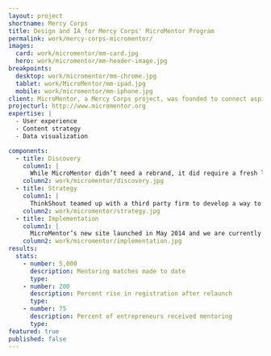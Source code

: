 ```yaml
---
layout: project
shortname: Mercy Corps
title: Design and IA for Mercy Corps' MicroMentor Program
permalink: work/mercy-corps-micromentor/
images:
  card: work/micromentor/mm-card.jpg
  hero: work/micromentor/mm-header-image.jpg
breakpoints:
  desktop: work/micromentor/mm-chrome.jpg
  tablet: work/MicroMentor/mm-ipad.jpg
  mobile: work/micromentor/mm-iphone.jpg
client: MicroMentor, a Mercy Corps project, was founded to connect aspiring entrepreneurs with mentors. It also provides them with a library of resources to help them grow their enterprises. MicroMentor needed to expand its membership and improve engagement through a fresh redesign. We worked to make their new site a place for dialogue that encouraged member involvement, streamlined the signup process, and showcased their successes. The result was a clean, responsive site that served as a discussion space for a large community of entrepreneurs. 
projecturl: http://www.micromentor.org
expertise: |
  - User experience
  - Content strategy
  - Data visualization

components:
  - title: Discovery
    column1: |
      While MicroMentor didn’t need a rebrand, it did require a fresh look designed to appeal to a broader audience. MicroMentor had a very large library of written resources that they wanted to make easily accessible to the entrepreneurs in search of resources that would help their grow their businesses. It needed to be a place that would appeal to both entrepreneurs and mentors, and provide them with a forum for discussion.
    column2: work/micromentor/discovery.jpg
  - title: Strategy
    column1: |
      ThinkShout teamed up with a third party firm to develop a way to better accomplish MicroMentor’s purpose: to connect entrepreneurs with mentors and facilitate dialogue between them. We overhauled MicroMentor’s member sign-up system and created a brand new, gorgeous platform for networking that was both visually pleasing and easy to use. 
    column2: work/micromentor/strategy.jpg
  - title: Implementation
    column1: |
      MicroMentor’s new site launched in May 2014 and we are currently working with MicroMentor on a second phase of updates. 
    column2: work/micromentor/implementation.jpg
results:
  stats:
    - number: 5,000
      description: Mentoring matches made to date
      type:
    - number: 200
      description: Percent rise in registration after relaunch
      type:
    - number: 75
      description: Percent of entrepreneurs received mentoring
      type:
featured: true
published: false
---
```



